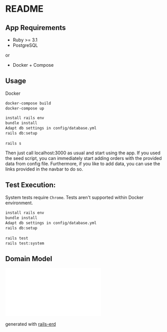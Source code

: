 # README

## App Requirements

- Ruby >= 3.1
- PostgreSQL

or

- Docker + Compose

## Usage

Docker
```
docker-compose build
docker-compose up
```

```
install rails env
bundle install
Adapt db settings in config/database.yml
rails db:setup

rails s
```

Then just call localhost:3000 as usual and start using the app.
If you used the seed script, you can immediately start adding orders with the provided data from config file.
Furthermore, if you like to add data, you can use the links provided in the navbar to do so.

## Test Execution:

System tests require `Chrome`. Tests aren't supported within Docker environment.

```
install rails env
bundle install
Adapt db settings in config/database.yml
rails db:setup

rails test
rails test:system
```

## Domain Model

![domain model image](domain_model.pdf)

generated with [rails-erd](https://github.com/voormedia/rails-erd)
